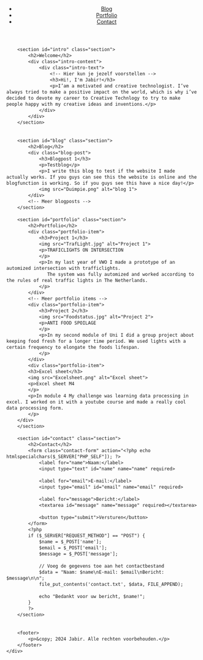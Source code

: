 <!DOCTYPE html>
<html lang="en">
<head>
    <meta charset="UTF-8">
    <meta name="viewport" content="width=device-width, initial-scale=1.0">
    <title>Portfolio</title>
    <link href="https://fonts.googleapis.com/css2?family=Montserrat:wght@400;700&display=swap" rel="stylesheet">
    <link href="main.css" rel="stylesheet">
</head>
<body>
    <div class="container">
        <header>
            <nav>
                <ul>
                    <li><a href="#blog" class="active">Blog</a></li>
                    <li><a href="#portfolio">Portfolio</a></li>
                    <li><a href="#contact">Contact</a></li>
                </ul>
            </nav>
        </header>

        <section id="intro" class="section">
            <h2>Welcome</h2>
            <div class="intro-content">
                <div class="intro-text">
                    <!-- Hier kun je jezelf voorstellen -->
                    <h3>Hi!, I'm Jabir!</h3>
                    <p>I’am a motivated and creative technologist. I’ve always tried to make a positive impact on the world, which is why i’ve decided to devote my career to Creative Technlogy to try to make people happy with my creative ideas and inventions.</p>
                </div>
            </div>
        </section>
        

        <section id="blog" class="section">
            <h2>Blog</h2>
            <div class="blog-post">
                <h3>Blogpost 1</h3>
                <p>Testblog</p>
                <p>I write this blog to test if the website I made actually works. If you guys can see this the website is online and the blogfunction is working. So if you guys see this have a nice day!</p>
                <img src="Duimpie.png" alt="blog 1">
            </div>
            <!-- Meer blogposts -->
        </section>

        <section id="portfolio" class="section">
            <h2>Portfolio</h2>
            <div class="portfolio-item">
                <h3>Project 1</h3>
                <img src="TrafLight.jpg" alt="Project 1">
                <p>TRAFICLIGHTS ON INTERSECTION
                </p>
                <p>In my last year of VWO I made a prototype of an automized intersection with trafficlights.
                   The system was fully automized and worked according to the rules of real traffic lights in The Netherlands.                    
                </p>
            </div>
            <!-- Meer portfolio items -->
            <div class="portfolio-item">
                <h3>Project 2</h3>
                <img src="Foodstatus.jpg" alt="Project 2">
                <p>ANTI FOOD SPOILAGE
                </p>
                <p>In my second module of Uni I did a group project about keeping food fresh for a longer time period. We used lights with a certain frequency to elongate the foods lifespan.                    
                </p>
            </div>
            <div class="portfolio-item">
            <h3>Excel sheet</h3>
            <img src="Excelsheet.png" alt="Excel sheet">
            <p>Excel sheet M4
            </p>
            <p>In module 4 My challenge was learning data processing in excel. I worked on it with a youtube course and made a really cool data processing form.                    
            </p>
        </div>
        </section>

        <section id="contact" class="section">
            <h2>Contact</h2>
            <form class="contact-form" action="<?php echo htmlspecialchars($_SERVER["PHP_SELF"]); ?>
                <label for="name">Naam:</label>
                <input type="text" id="name" name="name" required>
                
                <label for="email">E-mail:</label>
                <input type="email" id="email" name="email" required>
                
                <label for="message">Bericht:</label>
                <textarea id="message" name="message" required></textarea>
                
                <button type="submit">Versturen</button>
            </form>
            <?php
            if ($_SERVER["REQUEST_METHOD"] == "POST") {
                $name = $_POST['name'];
                $email = $_POST['email'];
                $message = $_POST['message'];
        
                // Voeg de gegevens toe aan het contactbestand
                $data = "Naam: $name\nE-mail: $email\nBericht: $message\n\n";
                file_put_contents('contact.txt', $data, FILE_APPEND);
        
                echo "Bedankt voor uw bericht, $name!";
            }
            ?>
        </section>
        

        <footer>
            <p>&copy; 2024 Jabir. Alle rechten voorbehouden.</p>
        </footer>
    </div>
</body>
</html>
